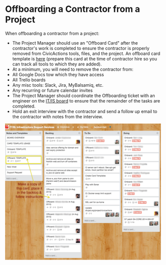 # Offboarding a Contractor from a Project

When offboarding a contractor from a project:

* The Project Manager should use an "Offboard Card" after the contractor's work is completed to ensure the contractor is properly removed from CivicActions tools, files, and the project. An offboard card template is [here](https://trello.com/c/sXpzezNI/60-offboard-template) (prepare this card at the time of contractor hire so you can track all tools to which they are added).
* At a minimum, you will need to remove the contractor from:
* All Google Docs tow which they have access
* All Trello boards
* Any misc tools: Slack, Jira, MyBalsamiq, etc.
* Any recurring or future calendar invites
* The Project Manager should coordinate the Offboarding ticket with an engineer on the [IT/IS board](https://trello.com/b/zgRgVkvs/it-is-infrastructure-support-services) to ensure that the remainder of the tasks are completed.
* Hold an exit interview with the contractor and send a follow up email to the contractor with notes from the interview.

![Trello Screenshot](../images/it-is-board.png)
